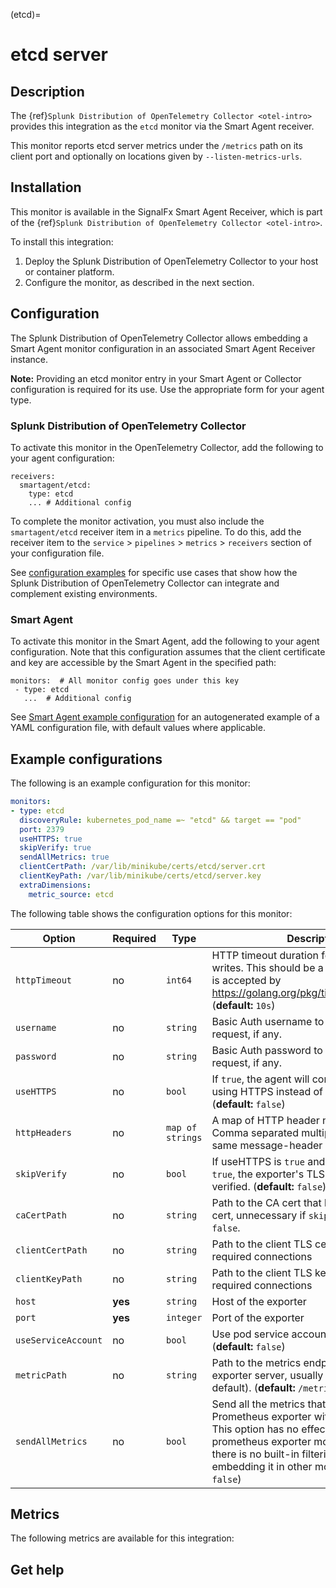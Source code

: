 
(etcd)=

# etcd server

<meta name="Description" content="Use this Splunk Observability Cloud integration to monitor etcd. See benefits, install, configuration, and metrics">


## Description

The {ref}`Splunk Distribution of OpenTelemetry Collector <otel-intro>` provides this integration as the `etcd` monitor via the Smart Agent receiver.

This monitor reports etcd server metrics under the `/metrics` path on its client port and optionally on locations given by `--listen-metrics-urls`.
<!---Note that this monitor collects metrics solely from the prometheus endpoint, unlike the `collectd/etcd` monitor, which collects  metrics from the `/stats` endpoint. -->

## Installation

This monitor is available in the SignalFx Smart Agent Receiver, which is part of the {ref}`Splunk Distribution of OpenTelemetry Collector <otel-intro>`.

To install this integration:

1. Deploy the Splunk Distribution of OpenTelemetry Collector to your host or container platform.
2. Configure the monitor, as described in the next section.

## Configuration

The Splunk Distribution of OpenTelemetry Collector allows embedding a Smart Agent monitor configuration in an associated Smart Agent Receiver instance.

**Note:** Providing an etcd monitor entry in your Smart Agent or Collector configuration is required for its use. Use the appropriate form for your agent type.

### Splunk Distribution of OpenTelemetry Collector

To activate this monitor in the OpenTelemetry Collector, add the following to your agent configuration:

```
receivers:
  smartagent/etcd:
    type: etcd
    ... # Additional config
```

To complete the monitor activation, you must also include the `smartagent/etcd` receiver item in a `metrics` pipeline. To do this, add the receiver item to the `service` > `pipelines` > `metrics` > `receivers` section of your configuration file.

See <a href="https://github.com/signalfx/splunk-otel-collector/tree/main/examples" target="_blank">configuration examples</a> for specific use cases that show how the Splunk Distribution of OpenTelemetry Collector can integrate and complement existing environments.

### Smart Agent

To activate this monitor in the Smart Agent, add the following to your agent configuration. Note that this configuration assumes that the client certificate and key are accessible by the Smart Agent in the specified path:

```
monitors:  # All monitor config goes under this key
 - type: etcd
   ...  # Additional config
```

See <a href="https://docs.splunk.com/Observability/gdi/smart-agent/smart-agent-resources.html#configure-the-smart-agent" target="_blank">Smart Agent example configuration</a> for an autogenerated example of a YAML configuration file, with default values where applicable.

## Example configurations

The following is an example configuration for this monitor:

```yaml
monitors:
- type: etcd
  discoveryRule: kubernetes_pod_name =~ "etcd" && target == "pod"
  port: 2379
  useHTTPS: true
  skipVerify: true
  sendAllMetrics: true
  clientCertPath: /var/lib/minikube/certs/etcd/server.crt
  clientKeyPath: /var/lib/minikube/certs/etcd/server.key
  extraDimensions:
    metric_source: etcd
```

The following table shows the configuration options for this monitor:

| Option | Required | Type | Description |
| --- | --- | --- | --- |
| `httpTimeout` | no | `int64` | HTTP timeout duration for both read and writes. This should be a duration string that is accepted by https://golang.org/pkg/time/#ParseDuration (**default:** `10s`) |
| `username` | no | `string` | Basic Auth username to use on each request, if any. |
| `password` | no | `string` | Basic Auth password to use on each request, if any. |
| `useHTTPS` | no | `bool` | If `true`, the agent will connect to the server using HTTPS instead of plain HTTP. (**default:** `false`) |
| `httpHeaders` | no | `map of strings` | A map of HTTP header names to values. Comma separated multiple values for the same message-header is supported. |
| `skipVerify` | no | `bool` | If useHTTPS is `true` and this option is also `true`, the exporter's TLS cert will not be verified. (**default:** `false`) |
| `caCertPath` | no | `string` | Path to the CA cert that has signed the TLS cert, unnecessary if `skipVerify` is set to `false`. |
| `clientCertPath` | no | `string` | Path to the client TLS cert to use for TLS required connections |
| `clientKeyPath` | no | `string` | Path to the client TLS key to use for TLS required connections |
| `host` | **yes** | `string` | Host of the exporter |
| `port` | **yes** | `integer` | Port of the exporter |
| `useServiceAccount` | no | `bool` | Use pod service account to authenticate. (**default:** `false`) |
| `metricPath` | no | `string` | Path to the metrics endpoint on the exporter server, usually `/metrics` (the default). (**default:** `/metrics`) |
| `sendAllMetrics` | no | `bool` | Send all the metrics that come out of the Prometheus exporter without any filtering.  This option has no effect when using the prometheus exporter monitor directly since there is no built-in filtering, only when embedding it in other monitors. (**default:** `false`) |

## Metrics

The following metrics are available for this integration:

<div class="metrics-yaml" url="https://raw.githubusercontent.com/signalfx/integrations/main/etcd/metrics.yaml"></div>

## Get help

```{include} /_includes/troubleshooting.md
```
